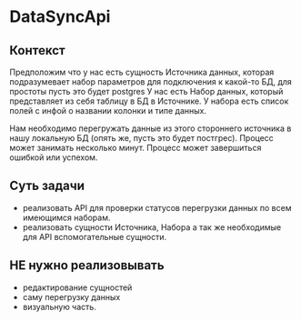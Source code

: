 # DataSyncApi
## Контекст
Предположим что у нас есть сущность Источника данных, которая подразумевает набор параметров для подключения к какой-то БД, для простоты пусть это будет postgres
У нас есть Набор данных, который представляет из себя таблицу в БД в Источнике. У набора есть список полей с инфой о названии колонки и типе данных.

Нам необходимо перегружать данные из этого стороннего источника в нашу локальную БД (опять же, пусть это будет постгрес). Процесс может занимать несколько минут. Процесс может завершиться ошибкой или успехом.

## Суть задачи
+ реализовать API для проверки статусов перегрузки данных по всем имеющимся наборам.
+ реализовать сущности Источника, Набора а так же необходимые для API вспомогательные сущности.

## НЕ нужно реализовывать
- редактирование сущностей
- саму перегрузку данных 
- визуальную часть.
